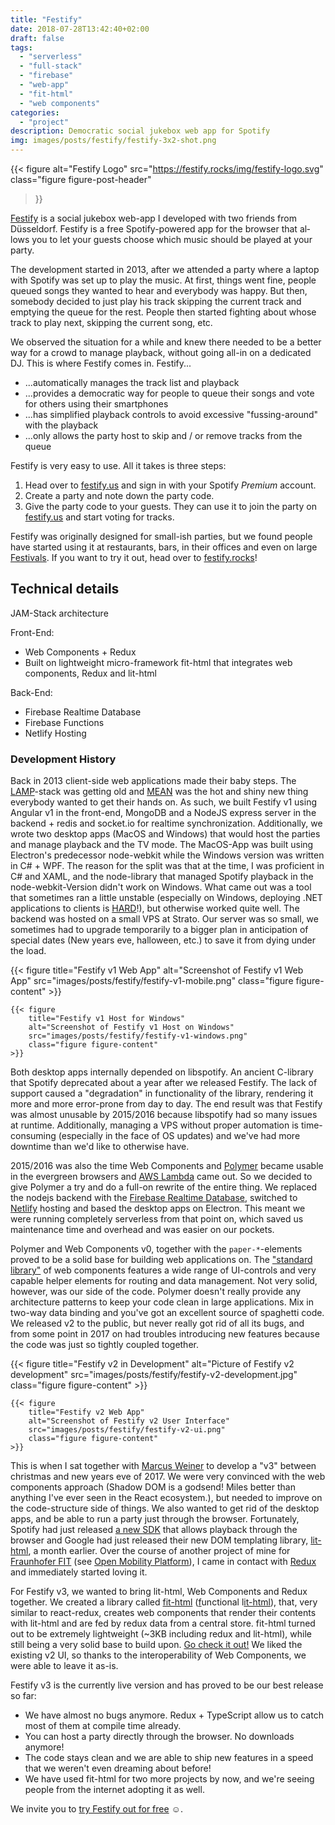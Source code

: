 ```yaml
---
title: "Festify"
date: 2018-07-28T13:42:40+02:00
draft: false
tags:
  - "serverless"
  - "full-stack"
  - "firebase"
  - "web-app"
  - "fit-html"
  - "web components"
categories:
  - "project"
description: Democratic social jukebox web app for Spotify
img: images/posts/festify/festify-3x2-shot.png
---
```


{{< figure
    alt="Festify Logo"
    src="https://festify.rocks/img/festify-logo.svg"
    class="figure figure-post-header"
>}}

[Festify](https://festify.rocks/) is a social jukebox web-app I developed with two friends from Düsseldorf. Fes­tify is a free Spo­tify-pow­ered app for the browser that al­lows you to let your guests choose which mu­sic should be played at your party.

The development started in 2013, after we attended a party where a laptop with Spotify was set up to play the music. At first, things went fine, people queued songs they wanted to hear and everybody was happy. But then, somebody decided to just play his track skipping the current track and emptying the queue for the rest. People then started fighting about whose track to play next, skipping the current song, etc.

We observed the situation for a while and knew there needed to be a better way for a crowd to manage playback, without going all-in on a dedicated DJ. This is where Festify comes in. Festify...

- ...automatically manages the track list and playback
- ...provides a democratic way for people to queue their songs and vote for others using their smartphones
- ...has simplified playback controls to avoid excessive "fussing-around" with the playback
- ...only allows the party host to skip and / or remove tracks from the queue

Festify is very easy to use. All it takes is three steps:

1. Head over to [festify.us](https://festify.us) and sign in with your Spotify _Premium_ account.
1. Create a party and note down the party code.
1. Give the party code to your guests. They can use it to join the party on [festify.us](https://festify.us) and start voting for tracks.

Festify was originally designed for small-ish parties, but we found people have started using it at restaurants, bars, in their offices and even on large [Festivals](https://twitter.com/GetFestify/status/995694823238787072). If you want to try it out, head over to [festify.rocks](https://festify.rocks)!

## Technical details

JAM-Stack architecture

Front-End:

- Web Components + Redux
- Built on lightweight micro-framework fit-html that integrates web components, Redux and lit-html

Back-End:

- Firebase Realtime Database
- Firebase Functions
- Netlify Hosting

### Development History

Back in 2013 client-side web applications made their baby steps. The [LAMP](https://en.wikipedia.org/wiki/LAMP_(software_bundle))-stack was getting old and [MEAN](https://en.wikipedia.org/wiki/MEAN_(software_bundle)) was the hot and shiny new thing everybody wanted to get their hands on. As such, we built Festify v1 using Angular v1 in the front-end, MongoDB and a NodeJS express server in the backend + redis and socket.io for realtime synchronization.
Additionally, we wrote two desktop apps (MacOS and Windows) that would host the parties and manage playback and the TV mode. The MacOS-App was built using Electron's predecessor node-webkit while the Windows version was written in C# + WPF. The reason for the split was that at the time, I was proficient in C# and XAML, and the node-library that managed Spotify playback in the node-webkit-Version didn't work on Windows.
What came out was a tool that sometimes ran a little unstable (especially on Windows, deploying .NET applications to clients is [HARD](https://www.google.de/search?q=.net+redistributable)!), but otherwise worked quite well. The backend was hosted on a small VPS at Strato. Our server was so small, we sometimes had to upgrade temporarily to a bigger plan in anticipation of special dates (New years eve, halloween, etc.) to save it from dying under the load.

<div class="figure-row">
    {{< figure
        title="Festify v1 Web App"
        alt="Screenshot of Festify v1 Web App"
        src="images/posts/festify/festify-v1-mobile.png"
        class="figure figure-content"
    >}}

    {{< figure
        title="Festify v1 Host for Windows"
        alt="Screenshot of Festify v1 Host on Windows"
        src="images/posts/festify/festify-v1-windows.png"
        class="figure figure-content"
    >}}
</div>

Both desktop apps internally depended on libspotify. An ancient C-library that Spotify deprecated about a year after we released Festify. The lack of support caused a "degradation" in functionality of the library, rendering it more and more error-prone from day to day. The end result was that Festify was almost unusable by 2015/2016 because libspotify had so many issues at runtime. Additionally, managing a VPS without proper automation is time-consuming (especially in the face of OS updates) and we've had more downtime than we'd like to otherwise have.

2015/2016 was also the time Web Components and [Polymer](https://github.com/Polymer/polymer) became usable in the evergreen browsers and [AWS Lambda](https://aws.amazon.com/en/lambda/) came out. So we decided to give Polymer a try and do a full-on rewrite of the entire thing. We replaced the nodejs backend with the [Firebase Realtime Database](https://firebase.google.com/products/realtime-database/), switched to [Netlify](https://netlify.com/) hosting and based the desktop apps on Electron. This meant we were running completely serverless from that point on, which saved us maintenance time and overhead and was easier on our pockets.

Polymer and Web Components v0, together with the `paper-*`-elements proved to be a solid base for building web applications on. The ["standard library"](https://webcomponents.org/) of web components features a wide range of UI-controls and very capable helper elements for routing and data management.
Not very solid, however, was our side of the code. Polymer doesn't really provide any architecture patterns to keep your code clean in large applications. Mix in two-way data binding and you've got an excellent source of spaghetti code. We released v2 to the public, but never really got rid of all its bugs, and from some point in 2017 on had troubles introducing new features because the code was just so tightly coupled together.

<div class="figure-row">
    {{< figure
        title="Festify v2 in Development"
        alt="Picture of Festify v2 development"
        src="images/posts/festify/festify-v2-development.jpg"
        class="figure figure-content"
    >}}

    {{< figure
        title="Festify v2 Web App"
        alt="Screenshot of Festify v2 User Interface"
        src="images/posts/festify/festify-v2-ui.png"
        class="figure figure-content"
    >}}
</div>

This is when I sat together with [Marcus Weiner](https://marcusweiner.de/) to develop a "v3" between christmas and new years eve of 2017. We were very convinced with the web components approach (Shadow DOM is a godsend! Miles better than anything I've ever seen in the React ecosystem.), but needed to improve on the code-structure side of things. We also wanted to get rid of the desktop apps, and be able to run a party just through the browser. Fortunately, Spotify had just released [a new SDK](https://developer.spotify.com/documentation/web-playback-sdk/) that allows playback through the browser and Google had just released their new DOM templating library, [lit-html](https://github.com/Polymer/lit-html), a month earlier. Over the course of another project of mine for [Fraunhofer FIT](https://fit.fraunhofer.de/) (see [Open Mobility Platform](/projects/open-mobility-platform)), I came in contact with [Redux](https://redux.js.org/) and immediately started loving it.

For Festify v3, we wanted to bring lit-html, Web Components and Redux together. We created a library called [fit-html](https://github.com/Festify/fit-html) (<u>f</u>unctional l<u>it-html</u>), that, very similar to react-redux, creates web components that render their contents with lit-html and are fed by redux data from a central store. fit-html turned out to be extremely lightweight (~3KB including redux and lit-html), while still being a very solid base to build upon. [Go check it out!](https://github.com/Festify/fit-html) We liked the existing v2 UI, so thanks to the interoperability of Web Components, we were able to leave it as-is.

Festify v3 is the currently live version and has proved to be our best release so far:

- We have almost no bugs anymore. Redux + TypeScript allow us to catch most of them at compile time already.
- You can host a party directly through the browser. No downloads anymore!
- The code stays clean and we are able to ship new features in a speed that we weren't even dreaming about before!
- We have used fit-html for two more projects by now, and we're seeing people from the internet adopting it as well.

We invite you to [try Festify out for free](https://festify.rocks/) ☺️.
